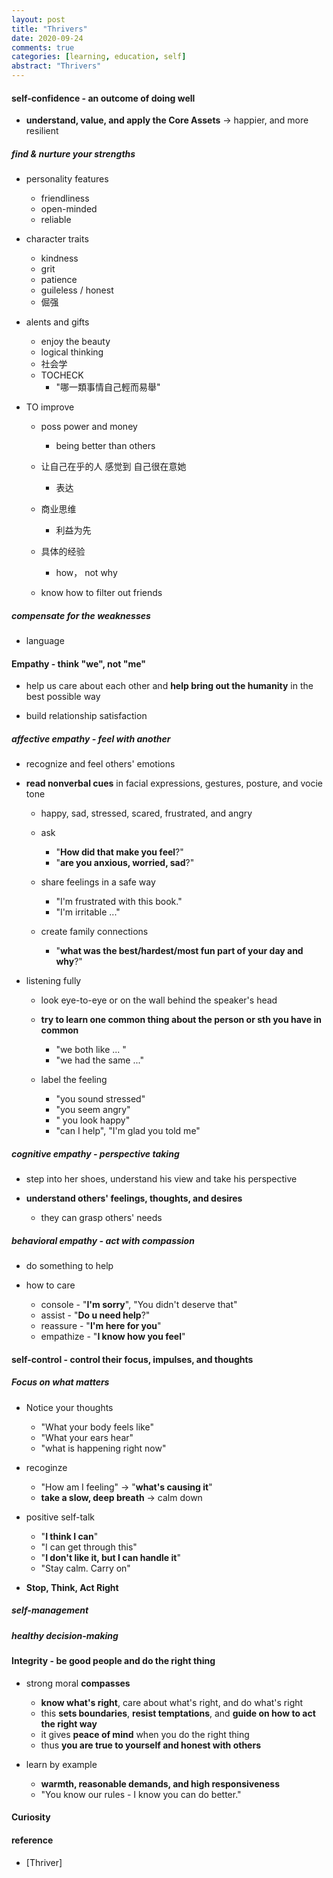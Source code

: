 ```yaml
---
layout: post
title: "Thrivers"
date: 2020-09-24
comments: true
categories: [learning, education, self]
abstract: "Thrivers"
---
```


#### self-confidence  - an outcome of doing well  
*  **understand, value, and apply the Core Assets** -> happier, and more resilient  

#####  **find & nurture your strengths** 
*   personality features 
    + friendliness  
    + open-minded  
    + reliable  

*   character traits  
    + kindness
    + grit  
    + patience  
    + guileless / honest  
    + 倔强  

*   alents and gifts  
    + enjoy the beauty 
    + logical thinking    
    + 社会学  
    + TOCHECK  
        - "哪一類事情自己輕而易舉"

*   TO improve  
    + poss power and money  
        - being better than others 

    + 让自己在乎的人 感觉到 自己很在意她 
        - 表达 

    + 商业思维  
        - 利益为先  

    + 具体的经验  
        - how， not why  

    + know how to filter out friends  

##### **compensate for the weaknesses**  
*   language  


#### **Empathy**  - think "**we**", not "me"  

* help us care about each other and **help bring out the humanity** in the best possible way 

* build relationship satisfaction  

##### affective empathy - feel with another  
* recognize and feel others' emotions   

* **read nonverbal cues** in facial expressions, gestures, posture, and vocie tone  
    - happy, sad, stressed, scared, frustrated, and angry  
    - ask 
        + "**How did that make you feel**?"  
        + "**are you anxious, worried, sad**?" 
    - share feelings in a safe way  
        + "I'm frustrated with this book." 
        + "I'm irritable ..."  

    - create family connections
        + "**what was the best/hardest/most fun part of your day and why**?"  

* listening fully  
    - look eye-to-eye or on the wall behind the speaker's head  
    - **try to learn one common thing about the person or sth you have in common**    
        + "we both like ... "
        + "we had the same ..."  

    - label the feeling  
        + "you sound stressed" 
        + "you seem angry"  
        + " you look happy"  
        + "can I help", "I'm glad you told me"  

##### **cognitive empathy**   - perspective taking  
* step into her shoes, understand his view and take his perspective  

* **understand others' feelings, thoughts, and desires**  
    - they can grasp others' needs 

##### behavioral empathy  - act with compassion  
* do something to help  

* how to care  
    - console - "**I'm sorry**", "You didn't deserve that"    
    - assist  -  "**Do u need help**?"   
    - reassure - "**I'm here for you**"  
    - empathize - "**I know how you feel**"


#### self-control - control their focus, impulses, and thoughts  

##### **Focus on what matters**      

* Notice your thoughts  
    - "What your body feels like"  
    - "What your ears hear"  
    - "what is happening right now"  

* recoginze  
    - "How am I feeling" -> "**what's causing it**"   
    - **take a slow, deep breath** -> calm down  

* positive self-talk  
    - "**I think I can**"  
    - "I can get through this"  
    - "**I don't like it, but I can handle it**"  
    - "Stay calm. Carry on"  

* **Stop, Think, Act Right** 

##### self-management  

##### healthy decision-making  

#### Integrity - be good people and do the right thing  
* strong moral **compasses**  
    - **know what's right**, care about what's right, and do what's right  
    - this **sets boundaries**, **resist temptations**, and **guide on how to act the right way**  
    - it gives **peace of mind** when you do the right thing   
    - thus **you are true to yourself and honest with others**  

* learn by example 
    - **warmth, reasonable demands, and high responsiveness**    
    - "You know our rules - I know you can do better."     


#### Curiosity  

#### reference 
* [Thriver]